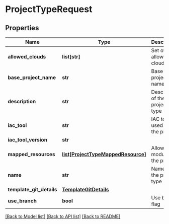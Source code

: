 # ProjectTypeRequest

## Properties
Name | Type | Description | Notes
------------ | ------------- | ------------- | -------------
**allowed_clouds** | **list[str]** | Set of allowed clouds | 
**base_project_name** | **str** | Base project name | [optional] 
**description** | **str** | Description of the project type | [optional] 
**iac_tool** | **str** | IAC tool used for the project | [optional] 
**iac_tool_version** | **str** |  | [optional] 
**mapped_resources** | [**list[ProjectTypeMappedResource]**](ProjectTypeMappedResource.md) | Allowed modules for the project | [optional] 
**name** | **str** | Name of the project type | 
**template_git_details** | [**TemplateGitDetails**](TemplateGitDetails.md) |  | 
**use_branch** | **bool** | Use branch flag | [optional] 

[[Back to Model list]](../README.md#documentation-for-models) [[Back to API list]](../README.md#documentation-for-api-endpoints) [[Back to README]](../README.md)

